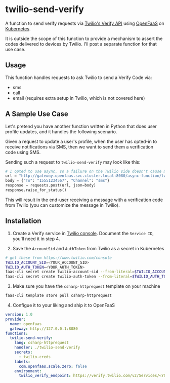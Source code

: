 # twilio-send-verify

A function to send verify requests via [Twilio's Verify API](https://www.twilio.com/docs/verify/api) using [OpenFaaS](https://www.openfaas.com/) on [Kubernetes](https://kubernetes.io/).

It is outside the scope of this function to provide a mechanism to assert the codes delivered to devices by Twilio. I'll post a separate function for that use case.

## Usage

This function handles requests to ask Twilio to send a Verify Code via:

- sms
- call
- email (requires extra setup in Twilio, which is not covered here)

## A Sample Use Case

Let's pretend you have another function written in Python that does user profile updates, and it handles the following scenario.

Given a request to update a user's profile, when the user has opted-in to receive notifications via SMS, then we want to send them a verification code using SMS.

Sending such a request to `twilio-send-verify` may look like this:

```python
# I opted to use async, so a failure on the Twilio side doesn't cause my user update to fail
url = "http://gateway.openfaas.svc.cluster.local:8080/async-function/twilio-send-verify.openfaas-fn"
body = {"To": "15551234567", "Channel": "sms"}
response = requests.post(url, json=body)
response.raise_for_status()
```

This will result in the end-user receiving a message with a verification code from Twilio (you can customize the message in Twilio).

## Installation

1. Create a Verify service in [Twilio console](https://www.twilio.com/console/verify/services). Document the `Service ID`, you'll need it in step 4.

2. Save the `AccountSid` and `AuthToken` from Twilio as a secret in Kubernetes

```bash
# get these from https://www.twilio.com/console
TWILIO_ACCOUNT_SID=<YOUR_ACCOUNT_SID>
TWILIO_AUTH_TOKEN=<YOUR_AUTH_TOKEN>
faas-cli secret create twilio-account-sid --from-literal=$TWILIO_ACCOUNT_SID
faas-cli secret create twilio-auth-token --from-literal=$TWILIO_AUTH_TOKEN
```

3. Make sure you have the `csharp-httprequest` template on your machine

```bash
faas-cli template store pull csharp-httprequest
```

4. Configue it to your liking and ship it to OpenFaaS

```yaml
version: 1.0
provider:
  name: openfaas
  gateway: http://127.0.0.1:8080
functions:
  twilio-send-verify:
    lang: csharp-httprequest
    handler: ./twilio-send-verify
    secrets:
      - twilio-creds
    labels:
      com.openfaas.scale.zero: false
    environment:
      twilio_verify_endpoint: https://verify.twilio.com/v2/Services/<YOUR_VERIFY_SERVICE_ID>/Verifications
```
